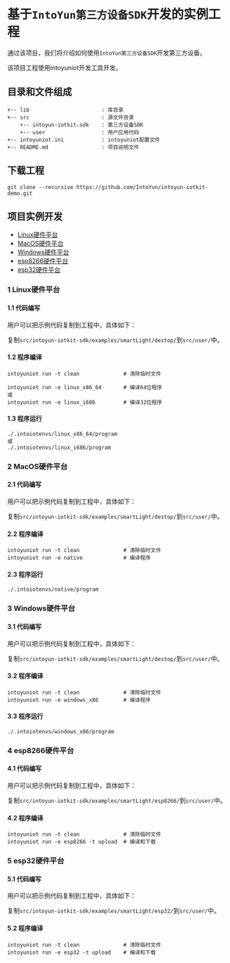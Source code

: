 # 基于`IntoYun第三方设备SDK`开发的实例工程

通过该项目，我们将介绍如何使用`IntoYun第三方设备SDK`开发第三方设备。

该项目工程使用intoyuniot开发工具开发。


## 目录和文件组成

```
+-- lib                       : 库目录
+-- src                       : 源文件目录
    +-- intoyun-iotkit-sdk    : 第三方设备SDK
    +-- user                  : 用户应用代码
+-- intoyuniot.ini            : intoyuniot配置文件
+-- README.md                 : 项目说明文件

```

## 下载工程

```
git clone --recursive https://github.com/IntoYun/intoyun-iotkit-demo.git
```

## 项目实例开发

- [Linux硬件平台](#1-linux硬件平台)
- [MacOS硬件平台](#2-macos硬件平台)
- [Windows硬件平台](#3-windows硬件平台)
- [esp8266硬件平台](#4-esp8266硬件平台)
- [esp32硬件平台](#5-esp32硬件平台)

### 1 Linux硬件平台

#### 1.1 代码编写

用户可以把示例代码复制到工程中，具体如下：

复制`src/intoyun-iotkit-sdk/examples/smartLight/destop/`到`src/user/`中。

#### 1.2 程序编译

```
intoyuniot run -t clean              # 清除临时文件

intoyuniot run -e linux_x86_64       # 编译64位程序
或
intoyuniot run -e linux_i686         # 编译32位程序

```

#### 1.3 程序运行

```
./.intoiotenvs/linux_x86_64/program
或
./.intoiotenvs/linux_i686/program
```

### 2 MacOS硬件平台

#### 2.1 代码编写

用户可以把示例代码复制到工程中，具体如下：

复制`src/intoyun-iotkit-sdk/examples/smartLight/destop/`到`src/user/`中。

#### 2.2 程序编译

```
intoyuniot run -t clean              # 清除临时文件
intoyuniot run -e native             # 编译程序
```

#### 2.3 程序运行

```
./.intoiotenvs/native/program
```

### 3 Windows硬件平台

#### 3.1 代码编写

用户可以把示例代码复制到工程中，具体如下：

复制`src/intoyun-iotkit-sdk/examples/smartLight/destop/`到`src/user/`中。

#### 3.2 程序编译

```
intoyuniot run -t clean              # 清除临时文件
intoyuniot run -e windows_x86        # 编译程序
```

#### 3.3 程序运行

```
./.intoiotenvs/windows_x86/program
```

### 4 esp8266硬件平台

#### 4.1 代码编写

用户可以把示例代码复制到工程中，具体如下：

复制`src/intoyun-iotkit-sdk/examples/smartLight/esp8266/`到`src/user/`中。

#### 4.2 程序编译

```
intoyuniot run -t clean              # 清除临时文件
intoyuniot run -e esp8266 -t upload  # 编译和下载
```

### 5 esp32硬件平台

#### 5.1 代码编写

用户可以把示例代码复制到工程中，具体如下：

复制`src/intoyun-iotkit-sdk/examples/smartLight/esp32/`到`src/user/`中。

#### 5.2 程序编译

```
intoyuniot run -t clean              # 清除临时文件
intoyuniot run -e esp32 -t upload    # 编译和下载
```

